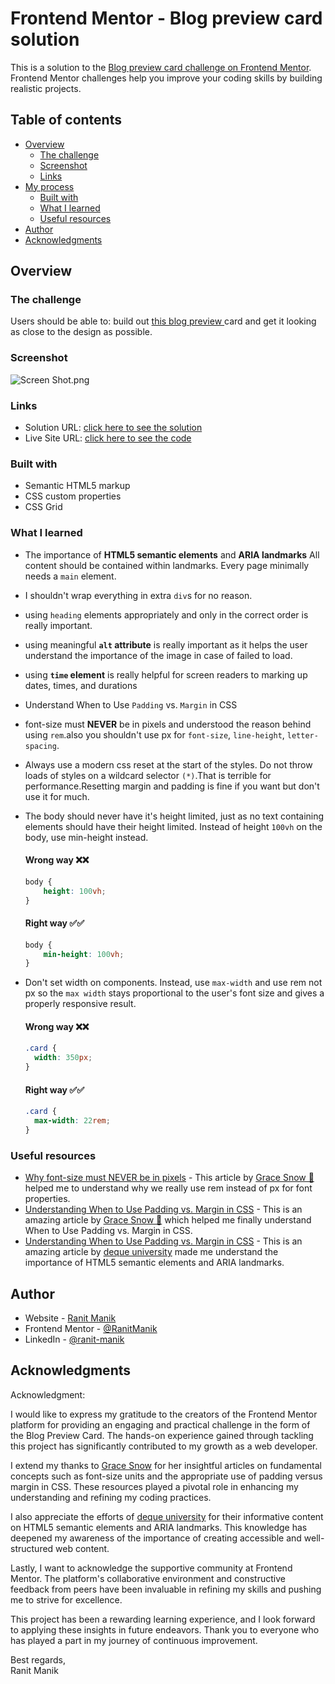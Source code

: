 # Frontend Mentor - Blog preview card solution

This is a solution to
the [Blog preview card challenge on Frontend Mentor](https://www.frontendmentor.io/challenges/blog-preview-card-ckPaj01IcS).
Frontend Mentor challenges help you improve your coding skills by building realistic projects.

## Table of contents

- [Overview](#overview)
    - [The challenge](#the-challenge)
    - [Screenshot](#screenshot)
    - [Links](#links)
- [My process](#my-process)
    - [Built with](#built-with)
    - [What I learned](#what-i-learned)
    - [Useful resources](#useful-resources)
- [Author](#author)
- [Acknowledgments](#acknowledgments)

## Overview

### The challenge

Users should be able to:
build out [this blog preview ](design/active-states.jpg)card and get it looking as close to the design as possible.

### Screenshot

![Screen Shot.png](Screen%20Shot.png)

### Links

- Solution URL: [click here to see the solution](https://www.frontendmentor.io/solutions/html-css-IFKqcIOTCf)
- Live Site
  URL: [click here to see the code](https://ranitmanik.github.io/frontendmentor-challenges/FrontendMentor01%E2%80%94Blog-preview-card/index.html)

### Built with

- Semantic HTML5 markup
- CSS custom properties
- CSS Grid

### What I learned

- The importance of **HTML5 semantic elements** and **ARIA landmarks** All content should be contained within
  landmarks. Every page minimally needs a `main` element.
- I shouldn't wrap everything in extra `div`s for no reason.
- using `heading` elements appropriately and only in the correct order is really important.
- using meaningful **`alt` attribute** is really important as it helps the user understand the importance of the image
  in
  case of failed to load.
- using **`time` element** is really helpful for screen readers to marking up dates, times, and durations
- Understand When to Use `Padding` vs. `Margin` in CSS
- font-size must **NEVER** be in pixels and understood the reason behind using `rem`.also you shouldn't use px for
  `font-size`, `line-height`, `letter-spacing`.

- Always use a modern css reset at the start of the styles.
  Do not throw loads of styles on a wildcard selector `(*)`.That is terrible for performance.Resetting margin and
  padding is fine if you want but don't use it for much.
- The body should never have it's height limited, just as no text containing elements should have their height limited.
  Instead of height `100vh` on the body, use min-height instead.
  #### Wrong way ❌❌

  ```css
  body {
      height: 100vh;
  }
  ```

  #### Right way ✅✅

  ```css
  body {
      min-height: 100vh;
  }
  ```
- Don't set width on components.
  Instead, use `max-width` and use rem not px so the `max width`
  stays proportional to the user's font size and gives a properly responsive result.

  #### Wrong way ❌❌

    ```css
    .card {
      width: 350px;
  }
    ```

  #### Right way ✅✅

    ```css
    .card {
      max-width: 22rem;
  }
    ```

### Useful resources

- [Why font-size must NEVER be in pixels](https://fedmentor.dev/posts/font-size-px/) - This article
  by [Grace Snow 🌈](https://twitter.com/gracesnow) helped me to understand why we
  really use rem instead of px for font properties.
- [Understanding When to Use Padding vs. Margin in CSS](https://fedmentor.dev/posts/padding-margin/) - This is an
  amazing article by [Grace Snow 🌈](https://twitter.com/gracesnow) which helped me finally
  understand When to Use Padding vs. Margin in CSS.
- [Understanding When to Use Padding vs. Margin in CSS](https://dequeuniversity.com/rules/axe/4.6/landmark-one-main?application=axeAPI) -
  This is an
  amazing article by [deque university](https://dequeuniversity.com/) made me understand the importance of HTML5
  semantic
  elements and ARIA landmarks.

## Author

- Website - [Ranit Manik](https://ranitmanik.github.io/Portfolio-1.0)
- Frontend Mentor - [@RanitManik](https://www.frontendmentor.io/profile/RanitManik)
- LinkedIn - [@ranit-manik](https://www.linkedin.com/in/ranit-manik/)

## Acknowledgments

Acknowledgment:

I would like to express my gratitude to the creators of the Frontend Mentor platform for providing an engaging and
practical challenge in the form of the Blog Preview Card. The hands-on experience gained through tackling this project
has significantly contributed to my growth as a web developer.

I extend my thanks to [Grace Snow](https://twitter.com/gracesnow) for her insightful articles on fundamental concepts
such as font-size units and the
appropriate use of padding versus margin in CSS. These resources played a pivotal role in enhancing my understanding and
refining my coding practices.

I also appreciate the efforts of [deque university](https://dequeuniversity.com/) for their informative content on HTML5
semantic elements and ARIA
landmarks. This knowledge has deepened my awareness of the importance of creating accessible and well-structured web
content.

Lastly, I want to acknowledge the supportive community at Frontend Mentor. The platform's collaborative environment and
constructive feedback from peers have been invaluable in refining my skills and pushing me to strive for excellence.

This project has been a rewarding learning experience, and I look forward to applying these insights in future
endeavors. Thank you to everyone who has played a part in my journey of continuous improvement.

Best regards,<br>
Ranit Manik
